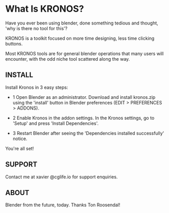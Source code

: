 <!-- # KRONOS -->

# What Is KRONOS?

Have you ever been using blender, done something tedious and thought, 'why is there no tool for this'?

KRONOS is a toolkit focused on more time designing, less time clicking buttons.

Most KRONOS tools are for general blender operations that many users will encounter, with the odd niche tool scattered along the way.

## INSTALL

Install Kronos in 3 easy steps:

- 1   Open Blender as an administrator. Download and install kronos.zip using the 'install' button in Blender preferences (EDIT > PREFERENCES > ADDONS).
&nbsp;

- 2    Enable Kronos in the addon settings. In the Kronos settings, go to 'Setup' and press 'Install Dependencies'.
&nbsp;

- 3    Restart Blender after seeing the 'Dependencies installed successfully' notice.

You're all set!

## SUPPORT

Contact me at xavier @cglife.io for support enquiries.

## ABOUT

Blender from the future, today. Thanks Ton Roosendal!
